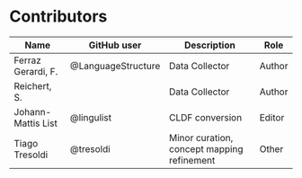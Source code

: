 # Contributors

Name | GitHub user | Description | Role
--- | --- | --- | ---
Ferraz Gerardi, F. | @LanguageStructure | Data Collector | Author
Reichert, S. | | Data Collector | Author
Johann-Mattis List | @lingulist | CLDF conversion | Editor
Tiago Tresoldi | @tresoldi | Minor curation, concept mapping refinement | Other
